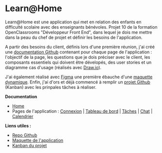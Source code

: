 # Learn@Home

Learn@Home est une application qui met en relation des enfants en difficulté scolaire avec des enseignants bénévoles. Projet 10 de la formation OpenClassrooms "Développeur Front End", dans lequel je dois me mettre dans la peau du chef de projet et définir les besoins de l'application.

A partir des besoins du client, définis lors d'une première réunion, j'ai créé une [documentation Github](https://github.com/JyjyStudio/Learn-Home-P10/wiki) contenant pour chaque page de l'application : l'objectif de la page, les questions que je dois préciser avec le client, les composants essentiels qui doivent être dévelopés, des user stories et un diagramme cas d'usage (réalisés avec [Draw.io](https://app.diagrams.net/)).

J'ai également réalisé avec [Figma](https://www.figma.com/) une première ébauche d'une [maquette dynamique](https://www.figma.com/file/18h57ke8UCc9RoxxGekCrm/Learn%40Home?node-id=4%3A16). Enfin, j'ai d'ors et déjà commencé à remplir un [projet Github](https://github.com/JyjyStudio/Learn-Home-P10/projects/1) (Kanban) avec les prinpales tâches à réaliser.

**Documentation**
- [Home](https://github.com/JyjyStudio/Learn-Home-P10/wiki)
- Pages de l'application : [Connexion](https://github.com/JyjyStudio/Learn-Home-P10/wiki/Page-de-connexion) | [Tableau de bord](https://github.com/JyjyStudio/Learn-Home-P10/wiki/Page-tableau-de-bord) | [Tâches](https://github.com/JyjyStudio/Learn-Home-P10/wiki/Page-taches) | [Chat](https://github.com/JyjyStudio/Learn-Home-P10/wiki/Page-chat) | [Calendrier](https://github.com/JyjyStudio/Learn-Home-P10/wiki/Page-calendrier)

**Liens utiles :**
- [Repo Github](https://github.com/JyjyStudio/Learn-Home-P10)
- [Maquette de l'application](https://www.figma.com/file/18h57ke8UCc9RoxxGekCrm/Learn%40Home?node-id=4%3A16)
- [Kanban du projet](https://github.com/JyjyStudio/Learn-Home-P10/projects/1)
